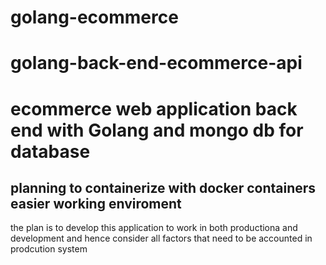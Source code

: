 # golang-ecommerce
# golang-back-end-ecommerce-api
# ecommerce web application back end with Golang and mongo db for database

## planning to containerize with docker containers easier working enviroment
the plan is to develop this application to work in both productiona and development and hence consider all factors that need to be accounted in prodcution system

